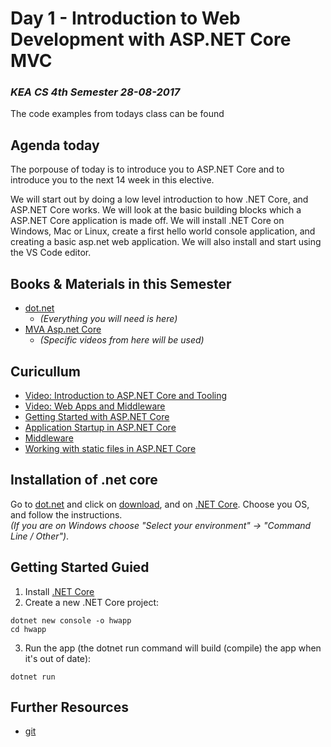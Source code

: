 # Day 1 - Introduction to Web Development with ASP.NET Core MVC
### _KEA CS 4th Semester 28-08-2017_

The code examples from todays class can be found <!-- [here](https://github.com/keacore?utf8=%E2%9C%93&q=01&type=&language=).-->

## Agenda today
The porpouse of today is to introduce you to ASP.NET Core and to introduce you to the next 14 week in this elective. 

We will start out by doing a low level introduction to how .NET Core, and ASP.NET Core works. We will look at the basic building blocks which a ASP.NET Core application is made off.
We will install .NET Core on Windows, Mac or Linux, create a first hello world console application, and 
creating a basic asp.net web application. We will also install and start using the VS Code editor.

## Books & Materials in this Semester
* [dot.net](http://dot.net)
    * _(Everything you will need is here)_
* [MVA Asp.net Core](https://mva.microsoft.com/training-topics/web-development#!index=3&jobf=Developer&lang=1033)
    * _(Specific videos from here will be used)_

## Curicullum
* [Video: Introduction to ASP.NET Core and Tooling](https://mva.microsoft.com/en-US/training-courses/introduction-to-aspnet-core-10-16841?l=JWZaodE6C_5706218965)
* [Video: Web Apps and Middleware](https://mva.microsoft.com/en-US/training-courses/introduction-to-aspnet-core-10-16841?l=yCG2vdE6C_6406218965)
* [Getting Started with ASP.NET Core](https://docs.microsoft.com/en-us/aspnet/core/getting-started)
* [Application Startup in ASP.NET Core](https://docs.microsoft.com/en-us/aspnet/core/fundamentals/startup)
* [Middleware](https://docs.microsoft.com/en-us/aspnet/core/fundamentals/middleware)
* [Working with static files in ASP.NET Core](https://docs.microsoft.com/en-us/aspnet/core/fundamentals/static-files)



## Installation of .net core
Go to [dot.net](http://dot.net) and click on [download](https://www.microsoft.com/net/download), and on 
[.NET Core](https://www.microsoft.com/net/download/core). Choose you OS, and follow the instructions.         
_(If you are on Windows choose "Select your environment" -> "Command Line / Other")_.   

## Getting Started Guied
1. Install [.NET Core](https://www.microsoft.com/net/core#macos)
2. Create a new .NET Core project:

````
dotnet new console -o hwapp
cd hwapp

````
3. Run the app (the dotnet run command will build (compile) the app when it's out of date):
````
dotnet run
````

## Further Resources  
* [git](https://git-scm.com/)  
